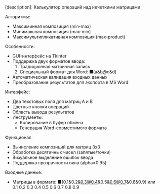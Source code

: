 [file name]: Fuzzy_Calc.py  
[description]:
Калькулятор операций над нечеткими матрицами

Алгоритмы:
- Максиминная композиция (min-max)
- Минимаксная композиция (max-min)
- Максимультипликативная композиция (max-product)

Особенности:
- GUI-интерфейс на Tkinter
- Поддержка двух форматов ввода:
  1. Традиционная матричная запись
  2. Специальный формат для Word: ■(a&b@c&d)
- Автоматическая валидация входных данных
- Преобразование результатов для экспорта в MS Word

Интерфейс:
- Два текстовых поля для матриц A и B
- Цветные кнопки операций
- Область вывода результатов
- Инструменты:
  - Копирование в буфер обмена
  - Генерация Word-совместимого формата

Функционал:
- Вычисление композиций для матриц 3x3
- Обработка десятичных чисел (запятые/точки)
- Визуальное выделение ошибок ввода
- Поддержка прозрачности окна (alpha=0.95)

Входные данные:
- Матрицы в формате:
  ■(0.1&0.2&0.3@0.4&0.5&0.6@0.7&0.8&0.9)
  или
  0.1 0.2 0.3
  0.4 0.5 0.6
  0.7 0.8 0.9
